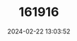 ---
title: "161916"
category: "Kosteletzkya pentacarpos"
draft: false
date: 2024-02-22 13:03:52
languages:
  Italian: ["Ibisco Litorale"]
  French: ["Hibiscus à Cinq Carpelles"]
---